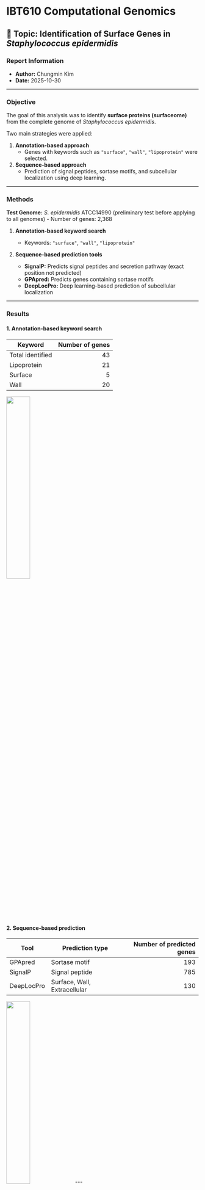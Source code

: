 # IBT610 Computational Genomics

## 🧬 Topic: Identification of Surface Genes in *Staphylococcus epidermidis*

###  Report Information
- **Author:** Chungmin Kim  
- **Date:** 2025-10-30  

---


### Objective
The goal of this analysis was to identify **surface proteins (surfaceome)**  
from the complete genome of *Staphylococcus epidermidis*.  

Two main strategies were applied:  
1. **Annotation-based approach**  
   - Genes with keywords such as `"surface"`, `"wall"`, `"lipoprotein"` were selected.  
2. **Sequence-based approach**  
   - Prediction of signal peptides, sortase motifs, and subcellular localization using deep learning.
---

### Methods

**Test Genome:** *S. epidermidis* ATCC14990 (preliminary test before applying to all genomes) - Number of genes: 2,368

1. **Annotation-based keyword search**  
   - Keywords: `"surface"`, `"wall"`, `"lipoprotein"`

2. **Sequence-based prediction tools**  
   - **SignalP:** Predicts signal peptides and secretion pathway (exact position not predicted)  
   - **GPApred:** Predicts genes containing sortase motifs  
   - **DeepLocPro:** Deep learning-based prediction of subcellular localization
---

### Results

#### 1. Annotation-based keyword search
| Keyword | Number of genes |
|---------|----------------:|
| Total identified | 43 |
| Lipoprotein | 21 |
| Surface | 5 |
| Wall | 20 |

<img src = "https://github.com/user-attachments/files/23225385/AnnotVenn.pdf" width = "35%" height = "35%">

#### 2. Sequence-based prediction
| Tool | Prediction type | Number of predicted genes |
|------|----------------|--------------------------:|
| GPApred | Sortase motif | 193 |
| SignalP | Signal peptide | 785 |
| DeepLocPro | Surface, Wall, Extracellular | 130 |

<img src = "https://github.com/user-attachments/files/23225496/Venn.pdf" width = "35%" height = "35%">
---

### To do next
- These predictions can later be compared with experimental data (e.g., mass spectrometry) to validate surfaceome composition.
- Same strategies will be applied to all public _Staphylococcus_ genes to make pan-genomic surfaceom.

---


